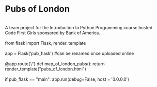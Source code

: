# Pubs of London
<br/>
A team project for the Introduction to Python Programming course hosted Code First Girls sponsored by Bank of America.<br/>
<br/>
from flask import Flask, render_template <br/>
<br/>
app = Flask('pub_flask') #can be renamed once uploaded online<br/>
<br/>
@app.route('/') def map_of_london_pubs(): return render_template("pubs_of_london.html")<br/>
<br/>
if pub_flask == "main": app.run(debug=False, host = '0.0.0.0')<br/>
